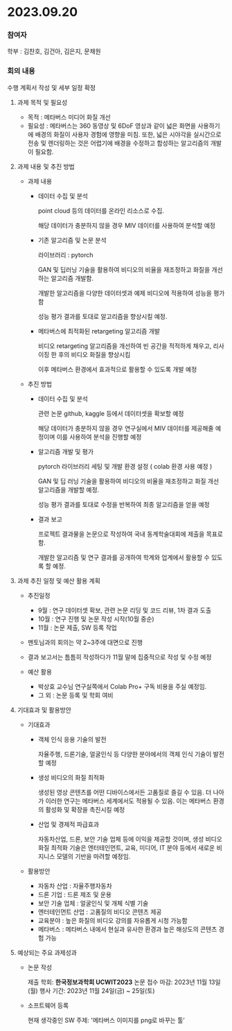 # 2023.09.20

### 참여자

학부 : 김찬호, 김건아, 김은지, 문채원

### 회의 내용

수행 계획서 작성 및 세부 일정 확정

1. 과제 목적 및 필요성
    - 목적 : 메타버스 미디어 화질 개선
    - 필요성 : 메타버스는 360 동영상 및 6DoF 영상과 같이 넓은 화면을 사용하기에 배경의 화질이 사용자 경험에 영향을 미침. 또한, 넓은 시야각을 실시간으로 전송 및 렌더링하는 것은 어렵기에 배경을 수정하고 합성하는 알고리즘의 개발이 필요함.
    
2. 과제 내용 및 추진 방법
    - 과제 내용
        - 데이터 수집 및 분석
            
            point cloud 등의 데이터를 온라인 리소스로 수집.
            
            해당 데이터가 충분하지 않을 경우 MIV 데이터를 사용하여 분석할 예정
            
        - 기존 알고리즘 및 논문 분석
            
            라이브러리 : pytorch
            
            GAN 및 딥러닝 기술을 활용하여 비디오의 비율을 재조정하고 화질을 개선하는 알고리즘 개발함.
            
            개발한 알고리즘을 다양한 데이터셋과 예제 비디오에 적용하여 성능을 평가함
            
            성능 평가 결과를 토대로 알고리즘을 향상시킬 예정.
            
        - 메타버스에 최적화된 retargeting 알고리즘 개발
            
            비디오 retargeting 알고리즘을 개선하여 빈 공간을 적적하게 채우고, 리사이징 한 후의 비디오 화질을 향상시킴
            
            이후 메타버스 환경에서 효과적으로 활용할 수 있도록 개발 예정
            
    - 추진 방법
        - 데이터 수집 및 분석
            
            관련 논문 github, kaggle 등에서 데이터셋을 확보할 예정
            
            해당 데이터가 충분하지 않을 경우 연구실에서 MIV 데이터를 제공해줄 예정이며 이를 사용하여 분석을 진행할 예정
            
        - 알고리즘 개발 및 평가
            
            pytorch 라이브러리 세팅 및 개발 환경 설정 ( colab 환경 사용 예정 )
            
            GAN 및 딥 러닝 기술을 활용하여 비디오의 비율을 재조정하고 화질 개선 알고리즘을 개발할 예정.
            
            성능 평가 결과를 토대로 수정을 반복하여 최종 알고리즘을 얻을 예정
            
        - 결과 보고
            
            프로젝트 결과물을 논문으로 작성하여 국내 동계학술대회에 제출을 목표로함. 
            
            개발한 알고리즘 및 연구 결과를 공개하여 학계와 업계에서 활용할 수 있도록 할 예정.
            
    
3. 과제 추진 일정 및 예산 활용 계획
    - 추진일정
        - 9월  : 연구 데이터셋 확보, 관련 논문 리딩 및 코드 리뷰, 1차 결과 도출
        - 10월 : 연구 진행 및 논문 작성 시작(10월 중순)
        - 11월 : 논문 제출, SW 등록 작업

    - 멘토님과의 회의는 약 2~3주에 대면으로 진행

    - 결과 보고서는 틈틈히 작성하다가 11월 말에 집중적으로 작성 및 수정 예정
    
    - 예산 활용
        - 박상효 교수님 연구실쪽에서 Colab Pro+ 구독 비용을 주실 예정임.
        - 그 외 : 논문 등록 및 학회 여비
    


4. 기대효과 및 활용방안
    - 기대효과
        - 객체 인식 응용 기술의 발전
            
            자율주행, 드론기술, 얼굴인식 등 다양한 분야에서의 객체 인식 기술이 발전할 예정
            
        - 생성 비디오의 화질 최적화
            
            생성된 영상 콘텐츠를 어떤 디바이스에서든 고품질로 즐길 수 있음. 더 나아가 이러한 연구는 메타버스 세계에서도 적용될 수 있음. 이는 메타버스 환경의 활성화 및 확장을 촉진시킬 예정 
            
        - 산업 및 경제적 파급효과
            
            자동차산업, 드론, 보안 기술 업체 등에 이익을 제공할 것이며, 생성 비디오 화질 최적화 기술은 엔터테인먼트, 교육, 미디어, IT 분야 등에서 새로운 비지니스 모델의 기반을 마려할 예정임.
            
    - 활용방안
        - 자동차 산업 : 자율주행자동차
        - 드론 기업 : 드론 제조 및 운용
        - 보안 기술 업체 : 얼굴인식 및 개체 식별 기술
        - 엔터테인먼트 산업 : 고품질의 비디오 콘텐츠 제공
        - 교육분야 : 높은 화질의 비디오 강의를 자유롭게 시청 가능함
        - 메타버스 : 메타버스 내에서 현실과 유사한 환경과 높은 해상도의 콘텐츠 경험 가능
        
5. 예상되는 주요 과제성과
    - 논문 작성
        
        제출 학회: **한국정보과학회 UCWIT2023**
        논문 접수 마감: 2023년 11월 13일(월)
        행사 기간: 2023년 11월 24일(금) ~ 25일(토)
        
    - 소프트웨어 등록
        
        현재 생각중인 SW 주제: '메타버스 이미지를 png로 바꾸는 툴’

